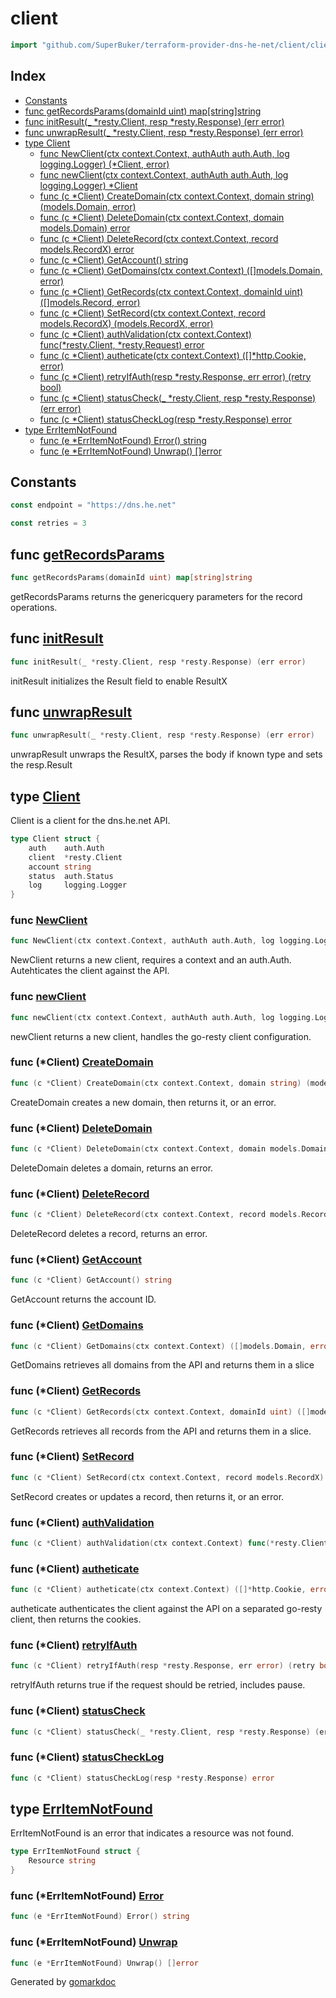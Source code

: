 <!-- Code generated by gomarkdoc. DO NOT EDIT -->

# client

```go
import "github.com/SuperBuker/terraform-provider-dns-he-net/client/client"
```

## Index

- [Constants](<#constants>)
- [func getRecordsParams(domainId uint) map[string]string](<#func-getrecordsparams>)
- [func initResult(_ *resty.Client, resp *resty.Response) (err error)](<#func-initresult>)
- [func unwrapResult(_ *resty.Client, resp *resty.Response) (err error)](<#func-unwrapresult>)
- [type Client](<#type-client>)
  - [func NewClient(ctx context.Context, authAuth auth.Auth, log logging.Logger) (*Client, error)](<#func-newclient>)
  - [func newClient(ctx context.Context, authAuth auth.Auth, log logging.Logger) *Client](<#func-newclient>)
  - [func (c *Client) CreateDomain(ctx context.Context, domain string) (models.Domain, error)](<#func-client-createdomain>)
  - [func (c *Client) DeleteDomain(ctx context.Context, domain models.Domain) error](<#func-client-deletedomain>)
  - [func (c *Client) DeleteRecord(ctx context.Context, record models.RecordX) error](<#func-client-deleterecord>)
  - [func (c *Client) GetAccount() string](<#func-client-getaccount>)
  - [func (c *Client) GetDomains(ctx context.Context) ([]models.Domain, error)](<#func-client-getdomains>)
  - [func (c *Client) GetRecords(ctx context.Context, domainId uint) ([]models.Record, error)](<#func-client-getrecords>)
  - [func (c *Client) SetRecord(ctx context.Context, record models.RecordX) (models.RecordX, error)](<#func-client-setrecord>)
  - [func (c *Client) authValidation(ctx context.Context) func(*resty.Client, *resty.Request) error](<#func-client-authvalidation>)
  - [func (c *Client) autheticate(ctx context.Context) ([]*http.Cookie, error)](<#func-client-autheticate>)
  - [func (c *Client) retryIfAuth(resp *resty.Response, err error) (retry bool)](<#func-client-retryifauth>)
  - [func (c *Client) statusCheck(_ *resty.Client, resp *resty.Response) (err error)](<#func-client-statuscheck>)
  - [func (c *Client) statusCheckLog(resp *resty.Response) error](<#func-client-statuschecklog>)
- [type ErrItemNotFound](<#type-erritemnotfound>)
  - [func (e *ErrItemNotFound) Error() string](<#func-erritemnotfound-error>)
  - [func (e *ErrItemNotFound) Unwrap() []error](<#func-erritemnotfound-unwrap>)


## Constants

```go
const endpoint = "https://dns.he.net"
```

```go
const retries = 3
```

## func [getRecordsParams](<https://github.com/SuperBuker/terraform-provider-dns-he-net/tree/master/common/client/client/blob/master/client/client/records.go#L15>)

```go
func getRecordsParams(domainId uint) map[string]string
```

getRecordsParams returns the genericquery parameters for the record operations.

## func [initResult](<https://github.com/SuperBuker/terraform-provider-dns-he-net/tree/master/common/client/client/blob/master/client/client/resty_hooks.go#L105>)

```go
func initResult(_ *resty.Client, resp *resty.Response) (err error)
```

initResult initializes the Result field to enable ResultX

## func [unwrapResult](<https://github.com/SuperBuker/terraform-provider-dns-he-net/tree/master/common/client/client/blob/master/client/client/resty_hooks.go#L114>)

```go
func unwrapResult(_ *resty.Client, resp *resty.Response) (err error)
```

unwrapResult unwraps the ResultX, parses the body if known type and sets the resp.Result

## type [Client](<https://github.com/SuperBuker/terraform-provider-dns-he-net/tree/master/common/client/client/blob/master/client/client/client.go#L13-L19>)

Client is a client for the dns.he.net API.

```go
type Client struct {
    auth    auth.Auth
    client  *resty.Client
    account string
    status  auth.Status
    log     logging.Logger
}
```

### func [NewClient](<https://github.com/SuperBuker/terraform-provider-dns-he-net/tree/master/common/client/client/blob/master/client/client/client.go#L23>)

```go
func NewClient(ctx context.Context, authAuth auth.Auth, log logging.Logger) (*Client, error)
```

NewClient returns a new client, requires a context and an auth.Auth. Autehticates the client against the API.

### func [newClient](<https://github.com/SuperBuker/terraform-provider-dns-he-net/tree/master/common/client/client/blob/master/client/client/client.go#L48>)

```go
func newClient(ctx context.Context, authAuth auth.Auth, log logging.Logger) *Client
```

newClient returns a new client, handles the go\-resty client configuration.

### func \(\*Client\) [CreateDomain](<https://github.com/SuperBuker/terraform-provider-dns-he-net/tree/master/common/client/client/blob/master/client/client/domains.go#L33>)

```go
func (c *Client) CreateDomain(ctx context.Context, domain string) (models.Domain, error)
```

CreateDomain creates a new domain, then returns it, or an error.

### func \(\*Client\) [DeleteDomain](<https://github.com/SuperBuker/terraform-provider-dns-he-net/tree/master/common/client/client/blob/master/client/client/domains.go#L63>)

```go
func (c *Client) DeleteDomain(ctx context.Context, domain models.Domain) error
```

DeleteDomain deletes a domain, returns an error.

### func \(\*Client\) [DeleteRecord](<https://github.com/SuperBuker/terraform-provider-dns-he-net/tree/master/common/client/client/blob/master/client/client/records.go#L86>)

```go
func (c *Client) DeleteRecord(ctx context.Context, record models.RecordX) error
```

DeleteRecord deletes a record, returns an error.

### func \(\*Client\) [GetAccount](<https://github.com/SuperBuker/terraform-provider-dns-he-net/tree/master/common/client/client/blob/master/client/client/client.go#L74>)

```go
func (c *Client) GetAccount() string
```

GetAccount returns the account ID.

### func \(\*Client\) [GetDomains](<https://github.com/SuperBuker/terraform-provider-dns-he-net/tree/master/common/client/client/blob/master/client/client/domains.go#L14>)

```go
func (c *Client) GetDomains(ctx context.Context) ([]models.Domain, error)
```

GetDomains retrieves all domains from the API and returns them in a slice

### func \(\*Client\) [GetRecords](<https://github.com/SuperBuker/terraform-provider-dns-he-net/tree/master/common/client/client/blob/master/client/client/records.go#L24>)

```go
func (c *Client) GetRecords(ctx context.Context, domainId uint) ([]models.Record, error)
```

GetRecords retrieves all records from the API and returns them in a slice.

### func \(\*Client\) [SetRecord](<https://github.com/SuperBuker/terraform-provider-dns-he-net/tree/master/common/client/client/blob/master/client/client/records.go#L44>)

```go
func (c *Client) SetRecord(ctx context.Context, record models.RecordX) (models.RecordX, error)
```

SetRecord creates or updates a record, then returns it, or an error.

### func \(\*Client\) [authValidation](<https://github.com/SuperBuker/terraform-provider-dns-he-net/tree/master/common/client/client/blob/master/client/client/resty_hooks.go#L20>)

```go
func (c *Client) authValidation(ctx context.Context) func(*resty.Client, *resty.Request) error
```

### func \(\*Client\) [autheticate](<https://github.com/SuperBuker/terraform-provider-dns-he-net/tree/master/common/client/client/blob/master/client/client/client_auth.go#L19>)

```go
func (c *Client) autheticate(ctx context.Context) ([]*http.Cookie, error)
```

autheticate authenticates the client against the API on a separated go\-resty client, then returns the cookies.

### func \(\*Client\) [retryIfAuth](<https://github.com/SuperBuker/terraform-provider-dns-he-net/tree/master/common/client/client/blob/master/client/client/resty_hooks.go#L87>)

```go
func (c *Client) retryIfAuth(resp *resty.Response, err error) (retry bool)
```

retryIfAuth returns true if the request should be retried, includes pause.

### func \(\*Client\) [statusCheck](<https://github.com/SuperBuker/terraform-provider-dns-he-net/tree/master/common/client/client/blob/master/client/client/resty_hooks.go#L70>)

```go
func (c *Client) statusCheck(_ *resty.Client, resp *resty.Response) (err error)
```

### func \(\*Client\) [statusCheckLog](<https://github.com/SuperBuker/terraform-provider-dns-he-net/tree/master/common/client/client/blob/master/client/client/resty_hooks.go#L54>)

```go
func (c *Client) statusCheckLog(resp *resty.Response) error
```

## type [ErrItemNotFound](<https://github.com/SuperBuker/terraform-provider-dns-he-net/tree/master/common/client/client/blob/master/client/client/errors.go#L6-L8>)

ErrItemNotFound is an error that indicates a resource was not found.

```go
type ErrItemNotFound struct {
    Resource string
}
```

### func \(\*ErrItemNotFound\) [Error](<https://github.com/SuperBuker/terraform-provider-dns-he-net/tree/master/common/client/client/blob/master/client/client/errors.go#L10>)

```go
func (e *ErrItemNotFound) Error() string
```

### func \(\*ErrItemNotFound\) [Unwrap](<https://github.com/SuperBuker/terraform-provider-dns-he-net/tree/master/common/client/client/blob/master/client/client/errors.go#L14>)

```go
func (e *ErrItemNotFound) Unwrap() []error
```



Generated by [gomarkdoc](<https://github.com/princjef/gomarkdoc>)
